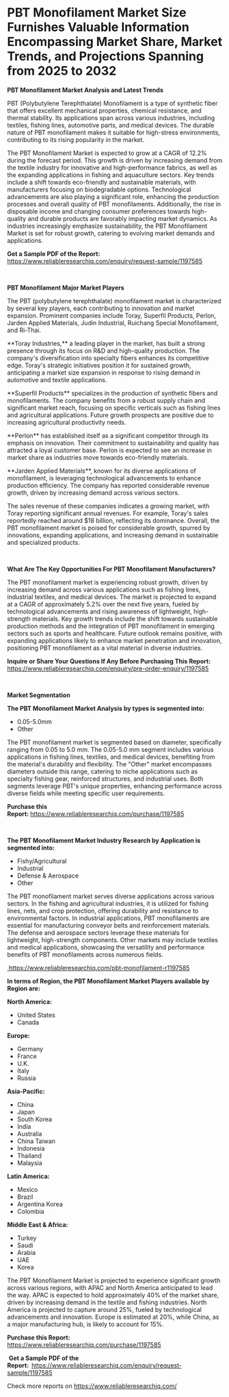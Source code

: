 <p><h1>PBT Monofilament Market Size Furnishes Valuable Information Encompassing Market Share, Market Trends, and Projections Spanning from 2025 to 2032</h1></p><p><strong>PBT Monofilament Market Analysis and Latest Trends</strong></p>
<p><p>PBT (Polybutylene Terephthalate) Monofilament is a type of synthetic fiber that offers excellent mechanical properties, chemical resistance, and thermal stability. Its applications span across various industries, including textiles, fishing lines, automotive parts, and medical devices. The durable nature of PBT monofilament makes it suitable for high-stress environments, contributing to its rising popularity in the market.</p><p>The PBT Monofilament Market is expected to grow at a CAGR of 12.2% during the forecast period. This growth is driven by increasing demand from the textile industry for innovative and high-performance fabrics, as well as the expanding applications in fishing and aquaculture sectors. Key trends include a shift towards eco-friendly and sustainable materials, with manufacturers focusing on biodegradable options. Technological advancements are also playing a significant role, enhancing the production processes and overall quality of PBT monofilaments. Additionally, the rise in disposable income and changing consumer preferences towards high-quality and durable products are favorably impacting market dynamics. As industries increasingly emphasize sustainability, the PBT Monofilament Market is set for robust growth, catering to evolving market demands and applications.</p></p>
<p><strong>Get a Sample PDF of the Report:&nbsp;</strong> <a href="https://www.reliableresearchiq.com/enquiry/request-sample/1197585?utm_campaign=2853&utm_medium=2&utm_source=Github&utm_content=ia&utm_term=01042025&utm_id=pbt-monofilament">https://www.reliableresearchiq.com/enquiry/request-sample/1197585</a></p>
<p>&nbsp;</p>
<p><strong>PBT Monofilament Major Market Players</strong></p>
<p><p>The PBT (polybutylene terephthalate) monofilament market is characterized by several key players, each contributing to innovation and market expansion. Prominent companies include Toray, Superfil Products, Perlon, Jarden Applied Materials, Judin Industrial, Ruichang Special Monofilament, and Ri-Thai.</p><p>**Toray Industries,** a leading player in the market, has built a strong presence through its focus on R&D and high-quality production. The company's diversification into specialty fibers enhances its competitive edge. Toray's strategic initiatives position it for sustained growth, anticipating a market size expansion in response to rising demand in automotive and textile applications.</p><p>**Superfil Products** specializes in the production of synthetic fibers and monofilaments. The company benefits from a robust supply chain and significant market reach, focusing on specific verticals such as fishing lines and agricultural applications. Future growth prospects are positive due to increasing agricultural productivity needs.</p><p>**Perlon** has established itself as a significant competitor through its emphasis on innovation. Their commitment to sustainability and quality has attracted a loyal customer base. Perlon is expected to see an increase in market share as industries move towards eco-friendly materials.</p><p>**Jarden Applied Materials**, known for its diverse applications of monofilament, is leveraging technological advancements to enhance production efficiency. The company has reported considerable revenue growth, driven by increasing demand across various sectors.</p><p>The sales revenue of these companies indicates a growing market, with Toray reporting significant annual revenues. For example, Toray's sales reportedly reached around $18 billion, reflecting its dominance. Overall, the PBT monofilament market is poised for considerable growth, spurred by innovations, expanding applications, and increasing demand in sustainable and specialized products.</p></p>
<p>&nbsp;</p>
<p><strong>What Are The Key Opportunities For PBT Monofilament Manufacturers?</strong></p>
<p><p>The PBT monofilament market is experiencing robust growth, driven by increasing demand across various applications such as fishing lines, industrial textiles, and medical devices. The market is projected to expand at a CAGR of approximately 5.2% over the next five years, fueled by technological advancements and rising awareness of lightweight, high-strength materials. Key growth trends include the shift towards sustainable production methods and the integration of PBT monofilament in emerging sectors such as sports and healthcare. Future outlook remains positive, with expanding applications likely to enhance market penetration and innovation, positioning PBT monofilament as a vital material in diverse industries.</p></p>
<p><strong>Inquire or Share Your Questions If Any Before Purchasing This Report:</strong> <a href="https://www.reliableresearchiq.com/enquiry/pre-order-enquiry/1197585?utm_campaign=2853&utm_medium=2&utm_source=Github&utm_content=ia&utm_term=01042025&utm_id=pbt-monofilament">https://www.reliableresearchiq.com/enquiry/pre-order-enquiry/1197585</a></p>
<p>&nbsp;</p>
<p><strong>Market Segmentation</strong></p>
<p><strong>The PBT Monofilament Market Analysis by types is segmented into:</strong></p>
<p><ul><li>0.05-5.0mm</li><li>Other</li></ul></p>
<p><p>The PBT monofilament market is segmented based on diameter, specifically ranging from 0.05 to 5.0 mm. The 0.05-5.0 mm segment includes various applications in fishing lines, textiles, and medical devices, benefiting from the material's durability and flexibility. The "Other" market encompasses diameters outside this range, catering to niche applications such as specialty fishing gear, reinforced structures, and industrial uses. Both segments leverage PBT's unique properties, enhancing performance across diverse fields while meeting specific user requirements.</p></p>
<p><strong>Purchase this Report:&nbsp;</strong><a href="https://www.reliableresearchiq.com/purchase/1197585?utm_campaign=2853&utm_medium=2&utm_source=Github&utm_content=ia&utm_term=01042025&utm_id=pbt-monofilament">https://www.reliableresearchiq.com/purchase/1197585</a></p>
<p>&nbsp;</p>
<p><strong>The PBT Monofilament Market Industry Research by Application is segmented into:</strong></p>
<p><ul><li>Fishy/Agricultural</li><li>Industrial</li><li>Defense & Aerospace</li><li>Other</li></ul></p>
<p><p>The PBT monofilament market serves diverse applications across various sectors. In the fishing and agricultural industries, it is utilized for fishing lines, nets, and crop protection, offering durability and resistance to environmental factors. In industrial applications, PBT monofilaments are essential for manufacturing conveyor belts and reinforcement materials. The defense and aerospace sectors leverage these materials for lightweight, high-strength components. Other markets may include textiles and medical applications, showcasing the versatility and performance benefits of PBT monofilaments across numerous fields.</p></p>
<p><a href="https://www.reliableresearchiq.com/pbt-monofilament-r1197585?utm_campaign=2853&utm_medium=2&utm_source=Github&utm_content=ia&utm_term=01042025&utm_id=pbt-monofilament">&nbsp;https://www.reliableresearchiq.com/pbt-monofilament-r1197585</a></p>
<p><strong>In terms of Region, the PBT Monofilament Market Players available by Region are:</strong></p>
<p>
    <p> <strong> North America: </strong>
        <ul>
            <li>United States</li>
            <li>Canada</li>
        </ul>
        </p> 
    <p> <strong> Europe: </strong>
        <ul>
            <li>Germany</li>
            <li>France</li>
            <li>U.K.</li>
            <li>Italy</li>
            <li>Russia</li>
        </ul>
        </p> 
    <p> <strong> Asia-Pacific: </strong>
        <ul>
            <li>China</li>
            <li>Japan</li>
            <li>South Korea</li>
            <li>India</li>
            <li>Australia</li>
            <li>China Taiwan</li>
            <li>Indonesia</li>
            <li>Thailand</li>
            <li>Malaysia</li>
        </ul>
        </p> 
    <p> <strong> Latin America: </strong>
        <ul>
            <li>Mexico</li>
            <li>Brazil</li>
            <li>Argentina Korea</li>
            <li>Colombia</li>
        </ul>
        </p> 
    <p> <strong> Middle East & Africa: </strong>
        <ul>
            <li>Turkey</li>
            <li>Saudi</li>
            <li>Arabia</li>
            <li>UAE</li>
            <li>Korea</li>
        </ul>
    </p>
    </p>
<p><p>The PBT Monofilament Market is projected to experience significant growth across various regions, with APAC and North America anticipated to lead the way. APAC is expected to hold approximately 40% of the market share, driven by increasing demand in the textile and fishing industries. North America is projected to capture around 25%, fueled by technological advancements and innovation. Europe is estimated at 20%, while China, as a major manufacturing hub, is likely to account for 15%.</p></p>
<p><strong>Purchase this Report: </strong><a href="https://www.reliableresearchiq.com/purchase/1197585?utm_campaign=2853&utm_medium=2&utm_source=Github&utm_content=ia&utm_term=01042025&utm_id=pbt-monofilament">https://www.reliableresearchiq.com/purchase/1197585</a></p>
<p>&nbsp;<strong>Get a Sample PDF of the Report:&nbsp;&nbsp;</strong><a href="https://www.reliableresearchiq.com/enquiry/request-sample/1197585?utm_campaign=2853&utm_medium=2&utm_source=Github&utm_content=ia&utm_term=01042025&utm_id=pbt-monofilament">https://www.reliableresearchiq.com/enquiry/request-sample/1197585</a></p>
<p><strong></strong></p>
<p>Check more reports on <a href="https://www.reliableresearchiq.com/?utm_campaign=2853&utm_medium=2&utm_source=Github&utm_content=ia&utm_term=01042025&utm_id=pbt-monofilament">https://www.reliableresearchiq.com/</a></p>